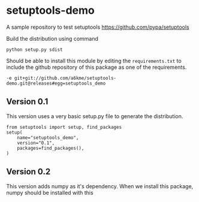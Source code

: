# setuptools-demo
A sample repository to test setuptools https://github.com/pypa/setuptools

Build the distribution using command
```
python setup.py sdist
```

Should be able to install this module by editing the `requirements.txt` to include the github repository of this package as one of the requirements.
```
-e git+git://github.com/a6kme/setuptools-demo.git@releases#egg=setuptools_demo
```

## Version 0.1
This version uses a very basic setup.py file to generate the distribution.

```
from setuptools import setup, find_packages
setup(
    name="setuptools_demo",
    version="0.1",
    packages=find_packages(),
)
```

## Version 0.2
This version adds numpy as it's dependency. When we install this package, numpy should be installed with this
